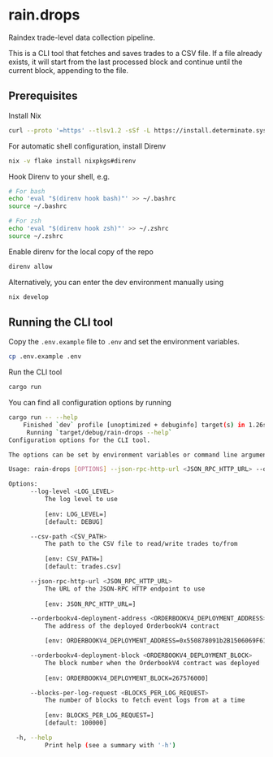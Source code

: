 # rain.drops

Raindex trade-level data collection pipeline.

This is a CLI tool that fetches and saves trades to a CSV file. If a file already exists, it will start from the last processed block and continue until the current block, appending to the file.

## Prerequisites

Install Nix

``` sh
curl --proto '=https' --tlsv1.2 -sSf -L https://install.determinate.systems/nix | sh -s -- install
```

For automatic shell configuration, install Direnv

``` sh
nix -v flake install nixpkgs#direnv
```

Hook Direnv to your shell, e.g. 

``` sh
# For bash
echo 'eval "$(direnv hook bash)"' >> ~/.bashrc
source ~/.bashrc

# For zsh
echo 'eval "$(direnv hook zsh)"' >> ~/.zshrc
source ~/.zshrc
```

Enable direnv for the local copy of the repo

``` sh
direnv allow
```

Alternatively, you can enter the dev environment manually using

``` sh
nix develop
```

## Running the CLI tool

Copy the `.env.example` file to `.env` and set the environment variables.

``` sh
cp .env.example .env
```

Run the CLI tool

``` sh
cargo run
```

You can find all configuration options by running

``` sh
cargo run -- --help
    Finished `dev` profile [unoptimized + debuginfo] target(s) in 1.26s
     Running `target/debug/rain-drops --help`
Configuration options for the CLI tool.

The options can be set by environment variables or command line arguments.

Usage: rain-drops [OPTIONS] --json-rpc-http-url <JSON_RPC_HTTP_URL> --orderbookv4-deployment-address <ORDERBOOKV4_DEPLOYMENT_ADDRESS> --orderbookv4-deployment-block <ORDERBOOKV4_DEPLOYMENT_BLOCK>

Options:
      --log-level <LOG_LEVEL>
          The log level to use
          
          [env: LOG_LEVEL=]
          [default: DEBUG]

      --csv-path <CSV_PATH>
          The path to the CSV file to read/write trades to/from
          
          [env: CSV_PATH=]
          [default: trades.csv]

      --json-rpc-http-url <JSON_RPC_HTTP_URL>
          The URL of the JSON-RPC HTTP endpoint to use
          
          [env: JSON_RPC_HTTP_URL=]

      --orderbookv4-deployment-address <ORDERBOOKV4_DEPLOYMENT_ADDRESS>
          The address of the deployed OrderbookV4 contract

          [env: ORDERBOOKV4_DEPLOYMENT_ADDRESS=0x550878091b2B1506069F61ae59e3A5484Bca9166]

      --orderbookv4-deployment-block <ORDERBOOKV4_DEPLOYMENT_BLOCK>
          The block number when the OrderbookV4 contract was deployed
          
          [env: ORDERBOOKV4_DEPLOYMENT_BLOCK=267576000]

      --blocks-per-log-request <BLOCKS_PER_LOG_REQUEST>
          The number of blocks to fetch event logs from at a time
          
          [env: BLOCKS_PER_LOG_REQUEST=]
          [default: 100000]

  -h, --help
          Print help (see a summary with '-h')
```

